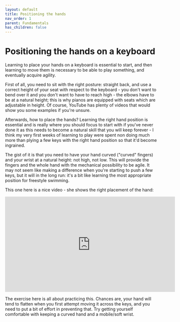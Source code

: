 ```yaml
---
layout: default
title: Positioning the hands
nav_order: 1
parent: Fundamentals
has_children: false
---
```


# Positioning the hands on a keyboard

Learning to place your hands on a keyboard is essential to start, and then learning to move them is necessary to be able to play something, and eventually acquire agility.

First of all, you need to sit with the right posture: straight back, and use a correct height of your seat with respect to the keyboard - you don't want to bend over it and you don't want to have to reach high - the elbows have to be at a natural height; this is why pianos are equipped with seats which are adjustable in height. Of course, YouTube has plenty of videos that would show you some examples if you're unsure.

Afterwards, how to place the hands? Learning the right hand position is essential and is really where you should focus to start with if you've never done it as this needs to become a natural skill that you will keep forever - I think my very first weeks of learning to play were spent non doing much more than plying a few keys with the right hand position so that it'd become ingrained.

The gist of it is that you need to have your hand curved ("curved" fingers) and your wrist at a natural height: not high, not low. This will provide the fingers and the whole hand with the mechanical possibility to be agile. It may not seem like making a difference when you're starting to push a few keys, but it will in the long run: it's a bit like learning the most appropriate position for freestyle swimming.

This one here is a nice video - she shows the right placement of the hand:

<iframe width="560" height="315" src="https://www.youtube.com/embed/XFouKu3T-so" frameborder="0" allow="accelerometer; autoplay; clipboard-write; encrypted-media; gyroscope; picture-in-picture" allowfullscreen></iframe>

The exercise here is all about practicing this. Chances are, your hand will tend to flatten when you first attempt moving it across the keys, and you need to put a bit of effort in preventing that. Try getting yourself comfortable with keeping a curved hand and a mobile/soft wrist.
